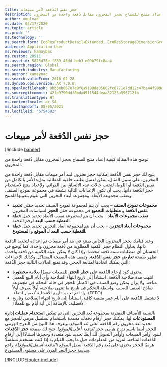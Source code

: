 ```yaml
---
title: حجز نفس الدُفعة لأمر مبيعات
description: توضح هذه المقالة كيفية إعداد منتج للسماح بحجز المخزون مقابل دُفعة واحدة من المخزون.
author: omulvad
ms.date: 03/17/2020
ms.topic: article
ms.prod: ''
ms.technology: ''
ms.search.form: EcoResProductDetailsExtended, EcoResStorageDimensionGroup, EcoResTrackingDimensionGroup, InventBatch, InventModelGroup, PdsAskSameLotForm, PdsCustSellableDays, WHSReservationHierarchy, WHSInventTableReservationHierarchy
audience: Application User
ms.reviewer: kamaybac
ms.custom: 28911
ms.assetid: 5823d75e-f839-46dd-beb3-e09b79fc8aa4
ms.search.region: Global
ms.search.industry: Manufacturing
ms.author: kamaybac
ms.search.validFrom: 2016-02-28
ms.dyn365.ops.version: AX 7.0.0
ms.openlocfilehash: 9bb3eb067e7e9f8a9108da05602fc6771e7dd12c47be44f989ded53ff7c9d250
ms.sourcegitcommit: 42fe9790ddf0bdad911544deaa82123a396712fb
ms.translationtype: HT
ms.contentlocale: ar-SA
ms.lasthandoff: 08/05/2021
ms.locfileid: "6754502"
---
```

# <a name="reserve-the-same-batch-for-a-sales-order"></a>حجز نفس الدُفعة لأمر مبيعات

[!include [banner](../includes/banner.md)]

توضح هذه المقالة كيفية إعداد منتج للسماح بحجز المخزون مقابل دُفعة واحدة من المخزون.

يتيح لك حجز نفس الدُفعة إمكانية حجز مخزون لبند أمر مبيعات مقابل دُفعة واحدة من المخزون. على سبيل المثال، يمكن لعميل يطلب خلفية المطالبة بملء الأمر بالكامل من نفس الدُفعة أو اللوط، لتجنب حالات عدم الاتساق بين القوائم. ولإعداد منتج لاستخدام حجز الدُفعة ذاتها، يجب أن تكون الإعدادات التالية نشطة في مجموعة نموذج الصنف، وتعقب مجموعة الأبعاد، ومجموعة أبعاد التخزين التي تقوم بتعيينها للمنتج:

- **مجموعات نموذج الصنف** – يجب أن يتم لمجموعة نموذج الصنف تحديد حقلي **تحديد نفس الدُفعة** و **متطلبات التجميع** في مجموعة حقل **الحجز** لسياسات المخزون.
- **تعقب مجموعات الأبعاد** - يجب أن يتم لمجموعة تعقب الأبعاد تحديد حقل **خطة التغطية حسب البعد** لرقم الدُفعة.
- **مجموعات أبعاد التخزين** – يجب أن يتم لمجموعة أبعاد التخزين تحديد حقل **خطة التغطية حسب البعد** لـ **الموقع** و **المستودع**.

وعند قيامك بحجز المخزون الخاص بمنتج في بند أمر مبيعات تم إعداده لتحديد الدفعة ذاتها، يحاول النظام حجز الكمية المطلوبة من دُفعة مخزون واحدة. كما يُوضع في الحسبان أي متطلبات سمة دُفعة محددة. وإذا كان لا يمكن تعبئة الكمية من دُفعة واحدة، تظهر صفحة **تعارض حجز نفس الدُفعة**. وتصف هذه الصفحة المشاكل وكذلك الإجراءات التي يمكنك اتخاذها لمتابعة الحجز. وقد تمنع الحالات التالية حجز الدُفعة:

- يحتوي كود إرجاع الدُفعة على **حظر الحجز** للمبيعات مميزًا بعلامة **محظورة**.
- انتهت مدة صلاحية الدُفعة، استناداً إلى تاريخ انتهاء الصلاحية وأي أيام البيع للعميل متاحة. ولا يزال يمكن وضع الصنف في الاعتبار للحجز في حالة التحكم في مجموعة نماذج الصنف للصنف بواسطة التحكم في تاريخ ‏‫‏‫ما تنتهي صلاحيته أولاً يصرف أولاً (FEFO)، وإذا تم تحديد تاريخ الأفضلية كمعيار انتقاء.
- لا تشتمل الدُفعة على أيام عمر متبقية كافية، استناداً إلى تاريخ انتهاء الصلاحية وتاريخ الأفضلية، بالإضافة إلى أية أيام بيع للعملاء.

بالنسبة للأصناف المقترنة بمجموعة بُعد التخزين التي تم تمكين **استخدام عمليات إدارة المستودعات** لها، يمكنك حجز أرقام دفعات محددة باستخدام تسلسل هرمي للحجز مع تحديد بُعد مخزون رقم الدُفعة أعلى بُعد الموقع. ويعرف هذا النوع من التدرج الهرمي للحجز أيضا باسم تدرج هرمي حجز *الدفعة-أعلى\[الموقع\]*. تتيح لك صفحة **حجز الدُفعات** لبنود أوامر المبيعات وأوامر التحويل لك أيضًا تحديد بنود متعددة وحجزها استنادًا إلى أرقام الدُفعات المتاحة. لمزيد من المعلومات حول ما يجب القيام به إذا كنت تستخدم تسلسلًا هرميًا للحجز يحتوي على بُعد رقم الدُفعة أسفل الموقع (*الدفعة-أسفل\[الموقع\]*)، راجع [سياسة حجز البعد المرن على مستوى المستودع](../warehousing/flexible-warehouse-level-dimension-reservation.md).


[!INCLUDE[footer-include](../../includes/footer-banner.md)]

